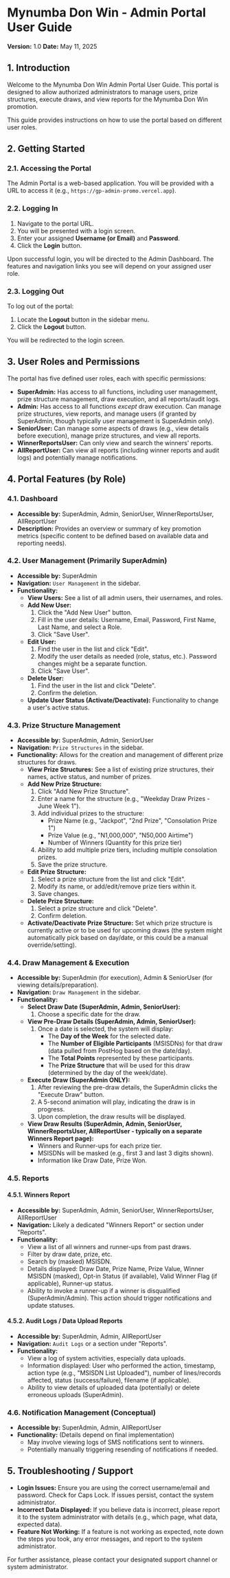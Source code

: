 # Mynumba Don Win - Admin Portal User Guide

**Version:** 1.0
**Date:** May 11, 2025

## 1. Introduction

Welcome to the Mynumba Don Win Admin Portal User Guide. This portal is designed to allow authorized administrators to manage users, prize structures, execute draws, and view reports for the Mynumba Don Win promotion.

This guide provides instructions on how to use the portal based on different user roles.

## 2. Getting Started

### 2.1. Accessing the Portal

The Admin Portal is a web-based application. You will be provided with a URL to access it (e.g., `https://gp-admin-promo.vercel.app`).

### 2.2. Logging In

1.  Navigate to the portal URL.
2.  You will be presented with a login screen.
3.  Enter your assigned **Username (or Email)** and **Password**.
4.  Click the **Login** button.

Upon successful login, you will be directed to the Admin Dashboard. The features and navigation links you see will depend on your assigned user role.

### 2.3. Logging Out

To log out of the portal:
1.  Locate the **Logout** button in the sidebar menu.
2.  Click the **Logout** button.

You will be redirected to the login screen.

## 3. User Roles and Permissions

The portal has five defined user roles, each with specific permissions:

*   **SuperAdmin:** Has access to all functions, including user management, prize structure management, draw execution, and all reports/audit logs.
*   **Admin:** Has access to all functions *except* draw execution. Can manage prize structures, view reports, and manage users (if granted by SuperAdmin, though typically user management is SuperAdmin only).
*   **SeniorUser:** Can manage some aspects of draws (e.g., view details before execution), manage prize structures, and view all reports.
*   **WinnerReportsUser:** Can only view and search the winners' reports.
*   **AllReportUser:** Can view all reports (including winner reports and audit logs) and potentially manage notifications.

## 4. Portal Features (by Role)

### 4.1. Dashboard

*   **Accessible by:** SuperAdmin, Admin, SeniorUser, WinnerReportsUser, AllReportUser
*   **Description:** Provides an overview or summary of key promotion metrics (specific content to be defined based on available data and reporting needs).

### 4.2. User Management (Primarily SuperAdmin)

*   **Accessible by:** SuperAdmin
*   **Navigation:** `User Management` in the sidebar.
*   **Functionality:**
    *   **View Users:** See a list of all admin users, their usernames, and roles.
    *   **Add New User:**
        1.  Click the "Add New User" button.
        2.  Fill in the user details: Username, Email, Password, First Name, Last Name, and select a Role.
        3.  Click "Save User".
    *   **Edit User:**
        1.  Find the user in the list and click "Edit".
        2.  Modify the user details as needed (role, status, etc.). Password changes might be a separate function.
        3.  Click "Save User".
    *   **Delete User:**
        1.  Find the user in the list and click "Delete".
        2.  Confirm the deletion.
    *   **Update User Status (Activate/Deactivate):** Functionality to change a user's active status.

### 4.3. Prize Structure Management

*   **Accessible by:** SuperAdmin, Admin, SeniorUser
*   **Navigation:** `Prize Structures` in the sidebar.
*   **Functionality:** Allows for the creation and management of different prize structures for draws.
    *   **View Prize Structures:** See a list of existing prize structures, their names, active status, and number of prizes.
    *   **Add New Prize Structure:**
        1.  Click "Add New Prize Structure".
        2.  Enter a name for the structure (e.g., "Weekday Draw Prizes - June Week 1").
        3.  Add individual prizes to the structure:
            *   Prize Name (e.g., "Jackpot", "2nd Prize", "Consolation Prize 1")
            *   Prize Value (e.g., "N1,000,000", "N50,000 Airtime")
            *   Number of Winners (Quantity for this prize tier)
        4.  Ability to add multiple prize tiers, including multiple consolation prizes.
        5.  Save the prize structure.
    *   **Edit Prize Structure:**
        1.  Select a prize structure from the list and click "Edit".
        2.  Modify its name, or add/edit/remove prize tiers within it.
        3.  Save changes.
    *   **Delete Prize Structure:**
        1.  Select a prize structure and click "Delete".
        2.  Confirm deletion.
    *   **Activate/Deactivate Prize Structure:** Set which prize structure is currently active or to be used for upcoming draws (the system might automatically pick based on day/date, or this could be a manual override/setting).

### 4.4. Draw Management & Execution

*   **Accessible by:** SuperAdmin (for execution), Admin & SeniorUser (for viewing details/preparation).
*   **Navigation:** `Draw Management` in the sidebar.
*   **Functionality:**
    *   **Select Draw Date (SuperAdmin, Admin, SeniorUser):**
        1.  Choose a specific date for the draw.
    *   **View Pre-Draw Details (SuperAdmin, Admin, SeniorUser):**
        1.  Once a date is selected, the system will display:
            *   The **Day of the Week** for the selected date.
            *   The **Number of Eligible Participants** (MSISDNs) for that draw (data pulled from PostHog based on the date/day).
            *   The **Total Points** represented by these participants.
            *   The **Prize Structure** that will be used for this draw (determined by the day of the week/date).
    *   **Execute Draw (SuperAdmin ONLY):**
        1.  After reviewing the pre-draw details, the SuperAdmin clicks the "Execute Draw" button.
        2.  A 5-second animation will play, indicating the draw is in progress.
        3.  Upon completion, the draw results will be displayed.
    *   **View Draw Results (SuperAdmin, Admin, SeniorUser, WinnerReportsUser, AllReportUser - typically on a separate Winners Report page):**
        *   Winners and Runner-ups for each prize tier.
        *   MSISDNs will be masked (e.g., first 3 and last 3 digits shown).
        *   Information like Draw Date, Prize Won.

### 4.5. Reports

#### 4.5.1. Winners Report

*   **Accessible by:** SuperAdmin, Admin, SeniorUser, WinnerReportsUser, AllReportUser
*   **Navigation:** Likely a dedicated "Winners Report" or section under "Reports".
*   **Functionality:**
    *   View a list of all winners and runner-ups from past draws.
    *   Filter by draw date, prize, etc.
    *   Search by (masked) MSISDN.
    *   Details displayed: Draw Date, Prize Name, Prize Value, Winner MSISDN (masked), Opt-in Status (if available), Valid Winner Flag (if applicable), Runner-up status.
    *   Ability to invoke a runner-up if a winner is disqualified (SuperAdmin/Admin). This action should trigger notifications and update statuses.

#### 4.5.2. Audit Logs / Data Upload Reports

*   **Accessible by:** SuperAdmin, Admin, AllReportUser
*   **Navigation:** `Audit Logs` or a section under "Reports".
*   **Functionality:**
    *   View a log of system activities, especially data uploads.
    *   Information displayed: User who performed the action, timestamp, action type (e.g., "MSISDN List Uploaded"), number of lines/records affected, status (success/failure), filename (if applicable).
    *   Ability to view details of uploaded data (potentially) or delete erroneous uploads (SuperAdmin).

### 4.6. Notification Management (Conceptual)

*   **Accessible by:** SuperAdmin, Admin, AllReportUser
*   **Functionality:** (Details depend on final implementation)
    *   May involve viewing logs of SMS notifications sent to winners.
    *   Potentially manually triggering resending of notifications if needed.

## 5. Troubleshooting / Support

*   **Login Issues:** Ensure you are using the correct username/email and password. Check for Caps Lock. If issues persist, contact the system administrator.
*   **Incorrect Data Displayed:** If you believe data is incorrect, please report it to the system administrator with details (e.g., which page, what data, expected data).
*   **Feature Not Working:** If a feature is not working as expected, note down the steps you took, any error messages, and report to the system administrator.

For further assistance, please contact your designated support channel or system administrator.

